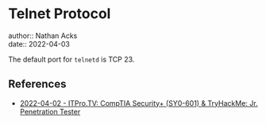 # Telnet Protocol

author:: Nathan Acks  
date:: 2022-04-03

The default port for `telnetd` is TCP 23.

## References

* [2022-04-02 - ITPro.TV: CompTIA Security+ (SY0-601) & TryHackMe: Jr. Penetration Tester](../log/2022-04-02-itprotv-comptia-security-plus-and-tryhackme-jr-penetration-tester.md)
